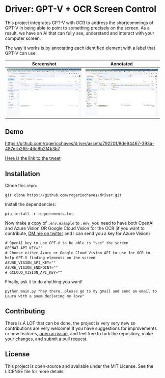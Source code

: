 # Driver: GPT-V + OCR Screen Control

This project integrates GPT-V with OCR to address the shortcommings of GPT-V in being able to point to something precisely on the screen. As a result, we have an AI that can fully see, understand and interact with your computer screen.

The way it works is by annotating each identified element with a label that GPT-V can use:

| Screenshot                      | Annotated                                           |
| ------------------------------- | --------------------------------------------------- |
| ![screenshot](./docs/screenshot.png) | ![annotated screenshot](./docs/annotated_screenshot.png) |

## Demo

https://github.com/rogeriochaves/driver/assets/792201/8de94467-393a-487e-b265-46c8b2f4b3b7

[Here is the link to the tweet](https://twitter.com/_rchaves_/status/1734493213199626340)

## Installation

Clone this repo:

```
git clone https://github.com/rogeriochaves/driver.git
```

Install the dependencies:

```
pip install -r requirements.txt
```

Now make a copy of `.env.example` to `.env`, you need to have both OpenAI and Azure Vision OR Google Cloud Vision for the OCR (if you want to contribute, [DM me on twitter](https://twitter.com/_rchaves_) and I can send you a key for Azure Vision)

```shell
# OpenAI key to use GPT-V to be able to "see" the screen
OPENAI_API_KEY=""
# Choose either Azure or Google Cloud Vision API to use for OCR to help GPT-V finding elements on the screen
AZURE_VISION_API_KEY=""
AZURE_VISION_ENDPOINT=""
# GCLOUD_VISION_API_KEY=""
```

Finally, ask it to do anything you want!

```
python main.py "hey there, please go to my gmail and send an email to Laura with a poem declaring my love"
```

## Contributing

There is A LOT that can be done, the project is very very new so
contributions are very welcome! If you have suggestions for improvements or new features, [open an issue](https://github.com/rogeriochaves/driver/issues), and feel free to fork the repository, make your changes, and submit a pull request.

## License

This project is open-source and available under the MIT License. See the LICENSE file for more details.
